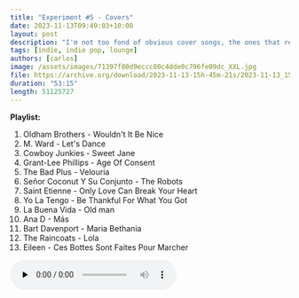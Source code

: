 ```yaml
---
title: "Experiment #5 - Covers"
date: 2023-11-13T09:49:03+10:00
layout: post
description: "I'm not too fond of obvious cover songs, the ones that remain too close to the original. It's like the artist is not even trying, they are just playing somebody else's work! For this month's show, I tried to put together a playlist of covers that are the opposite: a transformation of the original art into something new and exciting. I hope you like them. Playing tracks by Oldham Brothers, M. Ward, Cowboy Junkies, Grant-Lee Phillips, The Bad Plus and more."
tags: [indie, indie pop, lounge]
authors: [carlos]
image: /assets/images/71397f80d9eccc80c4dde0c796fe09dc_XXL.jpg
file: https://archive.org/download/2023-11-13-15h-45m-21s/2023-11-13_15h45m21s.mp3
duration: "53:15"
length: 51125727
---
```


**Playlist:**

1.	Oldham Brothers - Wouldn't It Be Nice
2.	M. Ward - Let's Dance
3.	Cowboy Junkies - Sweet Jane
4.	Grant-Lee Phillips - Age Of Consent
5.	The Bad Plus - Velouria
6.	Señor Coconut Y Su Conjunto - The Robots
7.	Saint Etienne - Only Love Can Break Your Heart
8.	Yo La Tengo - Be Thankful For What You Got
9.	La Buena Vida - Old man
10.	Ana D - Más
11.	Bart Davenport - Maria Bethania
12.	The Raincoats - Lola
13.	Eileen - Ces Bottes Sont Faites Pour Marcher

<audio controls preload="none">
  <source src="https://archive.org/download/2023-11-13-15h-45m-21s/2023-11-13_15h45m21s.mp3" type="audio/mpeg">
Your browser does not support the audio element.
</audio>
